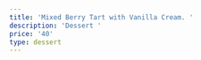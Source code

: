 ```yaml
---
title: 'Mixed Berry Tart with Vanilla Cream. '
description: 'Dessert '
price: '40'
type: dessert
---
```


